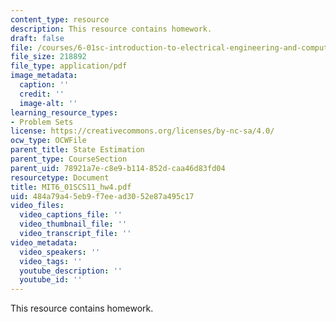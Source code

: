 ```yaml
---
content_type: resource
description: This resource contains homework.
draft: false
file: /courses/6-01sc-introduction-to-electrical-engineering-and-computer-science-i-spring-2011/484a79a45eb9f7eead3052e87a495c17_MIT6_01SCS11_hw4.pdf
file_size: 218892
file_type: application/pdf
image_metadata:
  caption: ''
  credit: ''
  image-alt: ''
learning_resource_types:
- Problem Sets
license: https://creativecommons.org/licenses/by-nc-sa/4.0/
ocw_type: OCWFile
parent_title: State Estimation
parent_type: CourseSection
parent_uid: 78921a7e-c8e9-b114-852d-caa46d83fd04
resourcetype: Document
title: MIT6_01SCS11_hw4.pdf
uid: 484a79a4-5eb9-f7ee-ad30-52e87a495c17
video_files:
  video_captions_file: ''
  video_thumbnail_file: ''
  video_transcript_file: ''
video_metadata:
  video_speakers: ''
  video_tags: ''
  youtube_description: ''
  youtube_id: ''
---
```

This resource contains homework.
